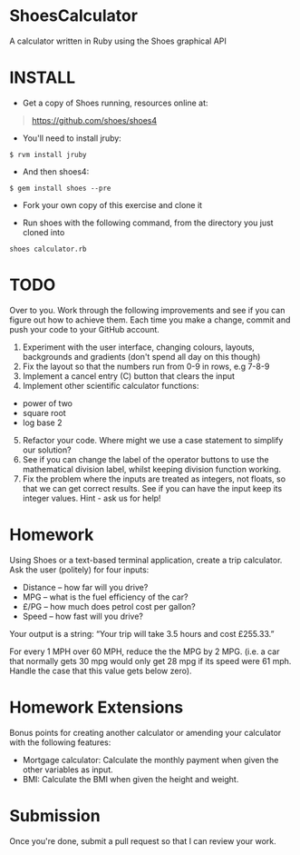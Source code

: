 ShoesCalculator
===============

A calculator written in Ruby using the Shoes graphical API

# INSTALL


* Get a copy of Shoes running, resources online at:

> https://github.com/shoes/shoes4

* You'll need to install jruby:

```
$ rvm install jruby
```

* And then shoes4:

```
$ gem install shoes --pre
```

* Fork your own copy of this exercise and clone it

* Run shoes with the following command, from the directory you just cloned into

```
shoes calculator.rb
```

# TODO

Over to you. Work through the following improvements and see if you can figure
out how to achieve them. Each time you make a change, commit and push your code
to your GitHub account.

1. Experiment with the user interface, changing colours, layouts,
backgrounds and gradients (don't spend all day on this though)
2. Fix the layout so that the numbers run from 0-9 in rows, e.g 7-8-9
3. Implement a cancel entry (C) button that clears the input
4. Implement other scientific calculator functions:
  * power of two
  * square root
  * log base 2
5. Refactor your code. Where might we use a case statement to simplify our solution?
6. See if you can change the label of the operator buttons to use the
mathematical division label, whilst keeping division function working.
7. Fix the problem where the inputs are treated as integers, not floats, so that
we can get correct results. See if you can have the input keep its integer values.
Hint - ask us for help!

# Homework

Using Shoes or a text-based terminal application, create a trip calculator.
Ask the user (politely) for four inputs:

* Distance – how far will you drive?
* MPG – what is the fuel efficiency of the car?
* £/PG – how much does petrol cost per gallon?
* Speed – how fast will you drive?

Your output is a string: “Your trip will take 3.5 hours and cost £255.33.”

For every 1 MPH over 60 MPH, reduce the the MPG by 2 MPG. (i.e. a car that
normally gets 30 mpg would only get 28 mpg if its speed were 61 mph. Handle the
case that this value gets below zero).

# Homework Extensions

Bonus points for creating another calculator or amending your calculator with
the following features:

* Mortgage calculator: Calculate the monthly payment when given the other variables as input.
* BMI: Calculate the BMI when given the height and weight.

# Submission

Once you're done, submit a pull request so that I can review your work.
